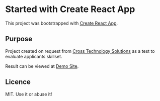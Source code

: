 # Started with Create React App

This project was bootstrapped with [Create React App](https://github.com/facebook/create-react-app).

## Purpose

Project created on request from [Cross Technology Solutions](https://cross-solutions.com) as a test to evaluate applicants skillset.

Result can be viewed at [Demo Site](http://cross.carlestam.se/).

## Licence

MIT. Use it or abuse it!
